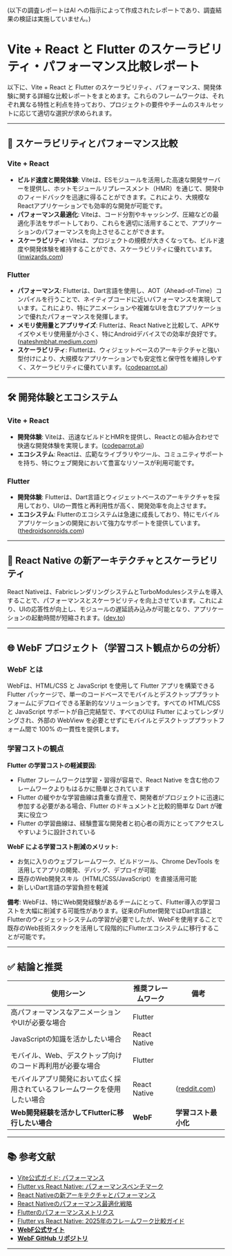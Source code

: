 (以下の調査レポートはAI への指示によって作成されたレポートであり、調査結果の検証は実施していません。)


# Vite + React と Flutter のスケーラビリティ・パフォーマンス比較レポート

以下に、Vite + React と Flutter のスケーラビリティ、パフォーマンス、開発体験に関する詳細な比較レポートをまとめます。これらのフレームワークは、それぞれ異なる特性と利点を持っており、プロジェクトの要件やチームのスキルセットに応じて適切な選択が求められます。

---

## 📌 スケーラビリティとパフォーマンス比較

### Vite + React
* **ビルド速度と開発体験**: Viteは、ESモジュールを活用した高速な開発サーバーを提供し、ホットモジュールリプレースメント（HMR）を通じて、開発中のフィードバックを迅速に得ることができます。これにより、大規模なReactアプリケーションでも効率的な開発が可能です。
* **パフォーマンス最適化**: Viteは、コード分割やキャッシング、圧縮などの最適化手法をサポートしており、これらを適切に活用することで、アプリケーションのパフォーマンスを向上させることができます。
* **スケーラビリティ**: Viteは、プロジェクトの規模が大きくなっても、ビルド速度や開発体験を維持することができ、スケーラビリティに優れています。([inwizards.com][1])

### Flutter
* **パフォーマンス**: Flutterは、Dart言語を使用し、AOT（Ahead-of-Time）コンパイルを行うことで、ネイティブコードに近いパフォーマンスを実現しています。これにより、特にアニメーションや複雑なUIを含むアプリケーションで優れたパフォーマンスを発揮します。
* **メモリ使用量とアプリサイズ**: Flutterは、React Nativeと比較して、APKサイズやメモリ使用量が小さく、特にAndroidデバイスでの効率が良好です。([nateshmbhat.medium.com][2])
* **スケーラビリティ**: Flutterは、ウィジェットベースのアーキテクチャと強い型付けにより、大規模なアプリケーションでも安定性と保守性を維持しやすく、スケーラビリティに優れています。([codeparrot.ai][3])

---

## 🛠 開発体験とエコシステム

### Vite + React
* **開発体験**: Viteは、迅速なビルドとHMRを提供し、Reactとの組み合わせで快適な開発体験を実現します。([codeparrot.ai][4])
* **エコシステム**: Reactは、広範なライブラリやツール、コミュニティサポートを持ち、特にウェブ開発において豊富なリソースが利用可能です。

### Flutter
* **開発体験**: Flutterは、Dart言語とウィジェットベースのアーキテクチャを採用しており、UIの一貫性と再利用性が高く、開発効率を向上させます。
* **エコシステム**: Flutterのエコシステムは急速に成長しており、特にモバイルアプリケーションの開発において強力なサポートを提供しています。([thedroidsonroids.com][5])

---

## 🔄 React Native の新アーキテクチャとスケーラビリティ

React Nativeは、FabricレンダリングシステムとTurboModulesシステムを導入することで、パフォーマンスとスケーラビリティを向上させています。これにより、UIの応答性が向上し、モジュールの遅延読み込みが可能となり、アプリケーションの起動時間が短縮されます。([dev.to][6])

---

## 🌐 WebF プロジェクト（学習コスト観点からの分析）

### WebF とは
WebFは、HTML/CSS と JavaScript を使用して Flutter アプリを構築できる Flutter パッケージで、単一のコードベースでモバイルとデスクトッププラットフォームにデプロイできる革新的なソリューションです。すべての HTML/CSS と JavaScript サポートが自己完結型で、すべてのUIは Flutter によってレンダリングされ、外部の WebView を必要とせずにモバイルとデスクトッププラットフォーム間で 100% の一貫性を提供します。

### 学習コストの観点
**Flutter の学習コストの軽減要因:**
* Flutter フレームワークは学習・習得が容易で、React Native を含む他のフレームワークよりもはるかに簡単とされています
* Flutter の緩やかな学習曲線は貴重な資産で、開発者がプロジェクトに迅速に参加する必要がある場合、Flutter のドキュメントと比較的簡単な Dart が確実に役立つ
* Flutter の学習曲線は、経験豊富な開発者と初心者の両方にとってアクセスしやすいように設計されている

**WebF による学習コスト削減のメリット:**
* お気に入りのウェブフレームワーク、ビルドツール、Chrome DevTools を活用してアプリの開発、デバッグ、デプロイが可能
* 既存のWeb開発スキル（HTML/CSS/JavaScript）を直接活用可能
* 新しいDart言語の学習負担を軽減

**備考**: WebFは、特にWeb開発経験があるチームにとって、Flutter導入の学習コストを大幅に削減する可能性があります。従来のFlutter開発ではDart言語とFlutterのウィジェットシステムの学習が必要でしたが、WebFを使用することで既存のWeb技術スタックを活用して段階的にFlutterエコシステムに移行することが可能です。

---

## ✅ 結論と推奨

| 使用シーン | 推奨フレームワーク | 備考 |
|-----------|-----------------|------|
| 高パフォーマンスなアニメーションやUIが必要な場合 | Flutter | |
| JavaScriptの知識を活かしたい場合 | React Native | |
| モバイル、Web、デスクトップ向けのコード再利用が必要な場合 | Flutter | |
| モバイルアプリ開発において広く採用されているフレームワークを使用したい場合 | React Native | ([reddit.com][7]) |
| **Web開発経験を活かしてFlutterに移行したい場合** | **WebF** | **学習コスト最小化** |

---

## 📚 参考文献

* [Vite公式ガイド: パフォーマンス](https://vite.dev/guide/performance)
* [Flutter vs React Native: パフォーマンスベンチマーク](https://nateshmbhat.medium.com/flutter-vs-react-native-performance-benchmarks-you-cant-miss-%EF%B8%8F-2e31905df9b4)
* [React Nativeの新アーキテクチャとパフォーマンス](https://marcosouz4.medium.com/flutter-vs-react-natives-new-architecture-performance-benchmark-c7c90ac8273e)
* [React Nativeのパフォーマンス最適化戦略](https://reactnative.dev/docs/performance)
* [Flutterのパフォーマンスメトリクス](https://docs.flutter.dev/perf/metrics)
* [Flutter vs React Native: 2025年のフレームワーク比較ガイド](https://www.thedroidsonroids.com/blog/flutter-vs-react-native-comparison)
* **[WebF公式サイト](https://openwebf.com/)**
* **[WebF GitHub リポジトリ](https://github.com/openwebf/webf)**

---

[1]: https://www.inwizards.com/blog/vite-vs-create-react-app/?utm_source=chatgpt.com "Vite vs Create React App: A Detailed Comparison Guide by Inwizards"
[2]: https://nateshmbhat.medium.com/flutter-vs-react-native-performance-benchmarks-you-cant-miss-%EF%B8%8F-2e31905df9b4?utm_source=chatgpt.com "Flutter Vs React Native : Performance Benchmarks you can't miss ..."
[3]: https://codeparrot.ai/blogs/flutter-vs-react-native-in-2025-a-comprehensive-comparison?utm_source=chatgpt.com "Flutter vs React Native in 2025: A Comprehensive Comparison"
[4]: https://codeparrot.ai/blogs/advanced-guide-to-using-vite-with-react-in-2025?utm_source=chatgpt.com "Advanced Guide to Using Vite with React in 2025 - CodeParrot"
[5]: https://www.thedroidsonroids.com/blog/flutter-vs-react-native-comparison?utm_source=chatgpt.com "Flutter vs React Native: Complete 2025 Framework Comparison Guide"
[6]: https://dev.to/amazonappdev/how-does-react-natives-new-architecture-affect-performance-1dkf?utm_source=chatgpt.com "How does React Native's New Architecture affect performance?"
[7]: https://www.reddit.com/r/reactjs/comments/1f6abzy/performance_optimization_strategies_for/?utm_source=chatgpt.com "Performance Optimization Strategies for Large-Scale React ... - Reddit"
